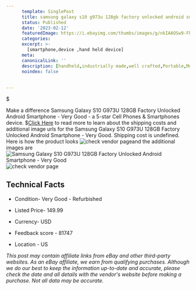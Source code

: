 ```yaml
---
      template: SinglePost
      title: samsung galaxy s10 g973u 128gb factory unlocked android smartphone very good
      status: Published
      date: '2023-02-12'
      featuredImage: https://i.ebayimg.com/thumbs/images/g/nkIAAOSw9-FhntbD/s-l225.jpg
      categories: 
      excerpt: >-
        [smartphone,device ,hand held device]
      meta:
      canonicalLink: ''
      description: [handheld,industrially made,well crafted,Portable,Mobile,Compact,Convenient,Lightweight,Maneuverable,Man-portable,Miniature,Carriable,Hand-held,Light,Holdable,Transportable,Mobile device,Pocket-sized,On-the-go,Wireless,Cordless,Compact size,Convenient size, smartphone,device ,hand held device]
      noindex: false
      
        
---
```

$

Make a difference Samsung Galaxy S10 G973U 128GB Factory Unlocked Android Smartphone - Very Good - a 5-star Cell Phones & Smartphones device.
$[Click Here](https://www.ebay.com/itm/254449547850?hash=item3b3e5ffa4a%3Ag%3AnkIAAOSw9-FhntbD&mkevt=1&mkcid=1&mkrid=711-53200-19255-0&campid=%253CePNCampaignId%253E&customid=%253CreferenceId%253E&toolid=10049) to read more to learn about the shipping costs and additional image urls for the Samsung Galaxy S10 G973U 128GB Factory Unlocked Android Smartphone - Very Good. Shipping cost is undefined. Here is how the product looks ![check vendor page](https://i.ebayimg.com/thumbs/images/g/nkIAAOSw9-FhntbD/s-l225.jpg)and the additional images are![Samsung Galaxy S10 G973U 128GB Factory Unlocked Android Smartphone - Very Good](https://i.ebayimg.com/images/g/nkIAAOSw9-FhntbD/s-l960.jpg)![check vendor page](https://origin-galleryplus.ebayimg.com/ws/web/254449547850_2_0_1/225x225.jpg,https://origin-galleryplus.ebayimg.com/ws/web/254449547850_3_0_1/225x225.jpg,https://origin-galleryplus.ebayimg.com/ws/web/254449547850_4_0_1/225x225.jpg,https://origin-galleryplus.ebayimg.com/ws/web/254449547850_5_0_1/225x225.jpg)



 ## Technical Facts 



     
      

 - Condition- Very Good - Refurbished 


      

 - Listed Price- 149.99 


      

 - Currency- USD 


      

 - Feedback score - 81747 


      

 - Location - US 


      
      

 *_This post may contain affiliate links from eBay and other third-party websites. As an eBay affiliate, we earn from qualifying purchases. Although we do our best to keep the information up-to-date and accurate, please check the date and all details with the vendor's website before making a purchase. Not all data may be accurate._*






